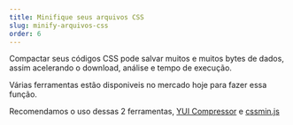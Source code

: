 ```yaml
---
title: Minifique seus arquivos CSS
slug: minify-arquivos-css
order: 6
---
```


Compactar seus códigos CSS pode salvar muitos e muitos bytes de dados, assim acelerando o download, análise e tempo de execução.

Várias ferramentas estão disponiveis no mercado hoje para fazer essa função.

Recomendamos o uso dessas 2 ferramentas, [YUI Compressor](http://developer.yahoo.com/yui/compressor/) e [cssmin.js](http://www.phpied.com/cssmin-js/)

